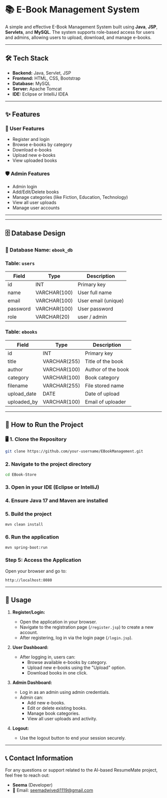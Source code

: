 # 📚 E-Book Management System

A simple and effective E-Book Management System built using **Java**, **JSP**, **Servlets**, and **MySQL**. The system supports role-based access for users and admins, allowing users to upload, download, and manage e-books.

---

## 🛠️ Tech Stack

- **Backend:** Java, Servlet, JSP  
- **Frontend:** HTML, CSS, Bootstrap  
- **Database:** MySQL  
- **Server:** Apache Tomcat  
- **IDE:** Eclipse or IntelliJ IDEA  

---

## ✨ Features

### 👤 User Features
- Register and login
- Browse e-books by category
- Download e-books
- Upload new e-books
- View uploaded books

### 🛡️ Admin Features
- Admin login
- Add/Edit/Delete books
- Manage categories (like Fiction, Education, Technology)
- View all user uploads
- Manage user accounts

---


---

## 🗄️ Database Design

### 📌 Database Name: `ebook_db`

### Table: `users`

| Field      | Type         | Description           |
|------------|--------------|-----------------------|
| id         | INT          | Primary key           |
| name       | VARCHAR(100) | User full name        |
| email      | VARCHAR(100) | User email (unique)   |
| password   | VARCHAR(100) | User password         |
| role       | VARCHAR(20)  | user / admin          |

### Table: `ebooks`

| Field       | Type         | Description           |
|-------------|--------------|-----------------------|
| id          | INT          | Primary key           |
| title       | VARCHAR(255) | Title of the book     |
| author      | VARCHAR(100) | Author of the book    |
| category    | VARCHAR(100) | Book category         |
| filename    | VARCHAR(255) | File stored name      |
| upload_date | DATE         | Date of upload        |
| uploaded_by | VARCHAR(100) | Email of uploader     |

---

## 🔧 How to Run the Project

### 🖥️ 1. Clone the Repository

```bash
git clone https://github.com/your-username/EBookManagement.git
```

### 2. Navigate to the project directory
```bash
cd EBook-Store
```
### 3. Open in your IDE (Eclipse or IntelliJ)

### 4. Ensure Java 17 and Maven are installed

### 5. Build the project
```bash
mvn clean install
```
### 6. Run the application
```bash
mvn spring-boot:run
```
### Step 5: Access the Application

Open your browser and go to:

 `http://localhost:8080`

 ---

 ## 🚀 Usage

1. **Register/Login:**
   - Open the application in your browser.
   - Navigate to the registration page (`/register.jsp`) to create a new account.
   - After registering, log in via the login page (`/login.jsp`).

2. **User Dashboard:**
   - After logging in, users can:
     - Browse available e-books by category.
     - Upload new e-books using the "Upload" option.
     - Download books in one click.

3. **Admin Dashboard:**
   - Log in as an admin using admin credentials.
   - Admin can:
     - Add new e-books.
     - Edit or delete existing books.
     - Manage book categories.
     - View all user uploads and activity.

4. **Logout:**
   - Use the logout button to end your session securely.
  
---

## 📞 Contact Information

For any questions or support related to the AI-based ResumeMate project, feel free to reach out:

- **Seema** (Developer)
- 📧 Email: seemadwivedi1119@gmail.com


